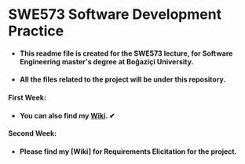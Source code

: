 # SWE573 Software Development Practice

* #### This readme file is created for the SWE573 lecture, for Software Engineering master's degree at Boğaziçi University.

* #### All the files related to the project will be under this repository.

#### First Week:
* #### You can also find my [Wiki](https://github.com/selinkocakusak/swe573/wiki/What-I-learned). ✔

#### Second Week:
* #### Please find my [Wiki] for Requirements Elicitation for the project.
